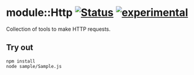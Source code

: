 
# module::Http  [![Status](https://github.com/Wandalen/wHttp/workflows/Publish/badge.svg)](https://github.com/Wandalen/wHttp/actions?query=workflow%3APublish) [![experimental](https://img.shields.io/badge/stability-experimental-orange.svg)](https://github.com/emersion/stability-badges#experimental)

Collection of tools to make HTTP requests.

## Try out
```
npm install
node sample/Sample.js
```
